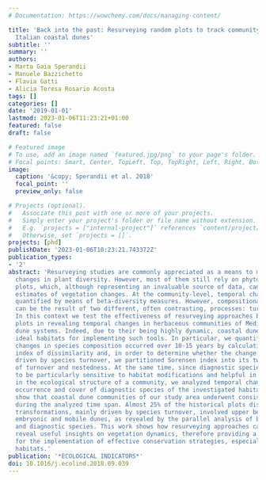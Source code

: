 ```yaml
---
# Documentation: https://wowchemy.com/docs/managing-content/

title: 'Back into the past: Resurveying random plots to track community changes in
  Italian coastal dunes'
subtitle: ''
summary: ''
authors:
- Marta Gaia Sperandii
- Manuele Bazzichetto
- Flavia Gatti
- Alicia Teresa Rosario Acosta
tags: []
categories: []
date: '2019-01-01'
lastmod: 2023-01-06T11:23:21+01:00
featured: false
draft: false

# Featured image
# To use, add an image named `featured.jpg/png` to your page's folder.
# Focal points: Smart, Center, TopLeft, Top, TopRight, Left, Right, BottomLeft, Bottom, BottomRight.
image:
  caption: '&copy; Sperandii et al. 2018'
  focal_point: ''
  preview_only: false

# Projects (optional).
#   Associate this post with one or more of your projects.
#   Simply enter your project's folder or file name without extension.
#   E.g. `projects = ["internal-project"]` references `content/project/deep-learning/index.md`.
#   Otherwise, set `projects = []`.
projects: [phd]
publishDate: '2023-01-06T10:23:21.743372Z'
publication_types:
- '2'
abstract: 'Resurveying studies are commonly appreciated as a means to monitoring temporal
  changes in plant diversity. However, most of them still rely on phytosociological
  plots, which, although representing an invaluable source of data, can lead to biased
  estimates of vegetation changes. At the community-level, temporal changes can be
  quantified by means of beta-diversity measures. However, compositional variation
  can be the result of two different, often contrasting, processes: turnover and nestedness.
  In this context we test the effectiveness of resurveying approaches based on quasi-permanent
  plots in revealing temporal changes in herbaceous communities of Mediterranean coastal
  dune systems. Indeed, due to their being highly dynamic, coastal dunes can be considered
  ideal habitats for implementing such tools. In particular, we quantified temporal
  changes in species composition occurred over 10-15 years by calculating Sorensen
  index of dissimilarity and, in order to determine whether the change was really
  driven by species turnover, we partitioned Sorensen index into its two components
  of turnover and nestedness. At the same time, since diagnostic species are considered
  to be particularly sensitive to habitat modifications and helpful in assessing changes
  in the ecological structure of a community, we analyzed temporal changes in the
  occurrence and cover of diagnostic species of the investigated habitats. Results
  show that coastal dune communities of our study area underwent consistent changes
  during the analyzed time span. Almost 25% of the historical plots disappeared. Major
  transformations, mainly driven by species turnover, involved upper beach communities,
  embryonic and mobile dunes, as revealed by the parallel analysis of beta diversity
  and diagnostic species. This work shows how resurveying approaches can efficiently
  reveal useful insights on vegetation dynamics, therefore providing a solid basis
  for the implementation of effective conservation strategies, especially in endangered
  habitats.'
publication: '*ECOLOGICAL INDICATORS*'
doi: 10.1016/j.ecolind.2018.09.039
---
```


